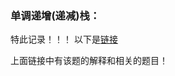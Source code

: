 ### 单调递增(递减)栈：

特此记录！！！
以下是[链接](https://leetcode.com/problems/sum-of-subarray-minimums/discuss/178876/stack-solution-with-very-detailed-explanation-step-by-step)

上面链接中有该题的解释和相关的题目！

